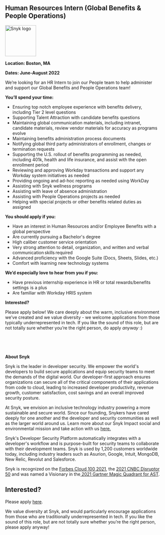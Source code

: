Human Resources Intern (Global Benefits & People Operations)
---

<img src="https://res.cloudinary.com/snyk/image/upload/v1537345894/press-kit/brand/logo-black.png" width="100" alt="Snyk logo" />

<p><strong>Location: </strong><strong>Boston, MA</strong></p>
<p><strong>Dates: June-August 2022</strong></p>
<p><span style="font-weight: 400;">We’re looking for an HR Intern to join our </span><span style="font-weight: 400;">People </span><span style="font-weight: 400;">team to help administer and support our Global Benefits and People Operations team!</span></p>
<p><strong>You’ll spend your time:</strong></p>
<ul>
<li style="font-weight: 400;"><span style="font-weight: 400;">Ensuring top notch employee experience with benefits delivery, including Tier 2 level questions</span></li>
<li style="font-weight: 400;"><span style="font-weight: 400;">Supporting Talent Attraction with candidate benefits questions&nbsp;&nbsp;&nbsp;</span></li>
<li style="font-weight: 400;"><span style="font-weight: 400;">Maintaining global communication materials, including intranet, candidate materials, review vendor materials for accuracy as programs evolve</span></li>
<li style="font-weight: 400;"><span style="font-weight: 400;">Maintaining benefits administration process documents</span></li>
<li style="font-weight: 400;"><span style="font-weight: 400;">Notifying global third party administrators of enrollment, changes or termination requests</span></li>
<li style="font-weight: 400;"><span style="font-weight: 400;">Supporting the U.S. rollout of benefits programming as needed, including 401k, health and life insurance, and assist with the open enrollment period</span></li>
<li style="font-weight: 400;"><span style="font-weight: 400;">Reviewing and approving Workday transactions and support any Workday system initiatives as needed</span></li>
<li style="font-weight: 400;"><span style="font-weight: 400;">Providing ongoing and ad-hoc reporting as needed using WorkDay</span></li>
<li style="font-weight: 400;"><span style="font-weight: 400;">Assisting with Snyk wellness programs</span></li>
<li style="font-weight: 400;"><span style="font-weight: 400;">Assisting with leave of absence administration</span></li>
<li style="font-weight: 400;"><span style="font-weight: 400;">Assisting with People Operations projects as needed</span></li>
<li style="font-weight: 400;"><span style="font-weight: 400;">Helping with special projects or other benefits related duties as assigned</span></li>
</ul>
<p><strong>You should apply if you:</strong></p>
<ul>
<li style="font-weight: 400;"><span style="font-weight: 400;">Have an interest in Human Resources and/or Employee Benefits with a global perspective</span></li>
<li style="font-weight: 400;"><span style="font-weight: 400;">Are currently pursuing a Bachelor's degree</span></li>
<li style="font-weight: 400;"><span style="font-weight: 400;">High caliber customer service orientation</span></li>
<li style="font-weight: 400;"><span style="font-weight: 400;">Very strong attention to detail, organization, and written and verbal communication skills required</span></li>
<li style="font-weight: 400;"><span style="font-weight: 400;">Advanced proficiency with the Google Suite (Docs, Sheets, Slides, etc.)</span></li>
<li style="font-weight: 400;"><span style="font-weight: 400;">Comfort with learning new technology systems</span></li>
</ul>
<p><strong>We’d especially love to hear from you if you:&nbsp;</strong></p>
<ul>
<li style="font-weight: 400;"><span style="font-weight: 400;">Have previous internship experience in HR or total rewards/benefits settings  is a plus</span></li>
<li style="font-weight: 400;"><span style="font-weight: 400;">Are familiar with Workday HRIS system</span></li>
</ul>
<p><strong>Interested?</strong></p>
<p><span style="font-weight: 400;">Please apply below! We care deeply about the warm, inclusive environment we’ve created and we value diversity - we welcome applications from those typically underrepresented in tech. If you like the sound of this role, but are not totally sure whether you’re the right person, do apply </span><em><span style="font-weight: 400;">anyway</span></em><span style="font-weight: 400;"> :)</span></p>
<p>&nbsp;</p>
<p>&nbsp;</p><div class="content-conclusion"><p><strong>About Snyk</strong></p>
<p><span style="font-weight: 400;">Snyk is the leader in developer security. We empower the world's developers to build secure applications and equip security teams to meet the demands of the digital world. Our developer-first approach ensures organizations can secure all of the critical components of their applications from code to cloud, leading to increased developer productivity, revenue growth, customer satisfaction, cost savings and an overall improved security posture.&nbsp;</span></p>
<p><span style="font-weight: 400;">At Snyk, we envision an inclusive technology industry powering a more sustainable and secure world.</span> <span style="font-weight: 400;">Since our founding, Snykers have cared deeply for one another and the developer and security communities as well as the larger world around us. Learn more about our Snyk Impact social and environmental mission and take action with us </span><a href="https://snyk.io/about/snyk-impact/"><span style="font-weight: 400;">here.</span></a></p>
<p><span style="font-weight: 400;">Snyk's Developer Security Platform automatically integrates with a developer's workflow and is purpose-built for security teams to collaborate with their development teams. Snyk is used by 1,200 customers worldwide today, including industry leaders such as Asurion, Google, Intuit, MongoDB, New Relic, Revolut and Salesforce.</span></p>
<p><span style="font-weight: 400;">Snyk is recognized on the </span><a href="https://www.forbes.com/cloud100/#6f24b5ba5f94"><span style="font-weight: 400;">Forbes Cloud 100 2021</span></a><span style="font-weight: 400;">, the </span><a href="https://www.cnbc.com/2021/05/25/these-are-the-2021-cnbc-disruptor-50-companies.html"><span style="font-weight: 400;">2021 CNBC Disruptor 50</span></a><span style="font-weight: 400;"> and was named a Visionary in the</span><a href="https://snyk.io/blog/snyk-visionary-2021-gartner-magic-quadrant-for-ast/"><span style="font-weight: 400;"> 2021 Gartner Magic Quadrant for AST</span></a><span style="font-weight: 400;">.</span></p></div>

Interested?
---

Please apply [here](https://boards.greenhouse.io/snyk/jobs/5644786002#app).

We value diversity at Snyk, and would particularly encourage applications from those who are traditionally underrepresented in tech.
If you like the sound of this role, but are not totally sure whether you’re the right person, please apply anyway!
